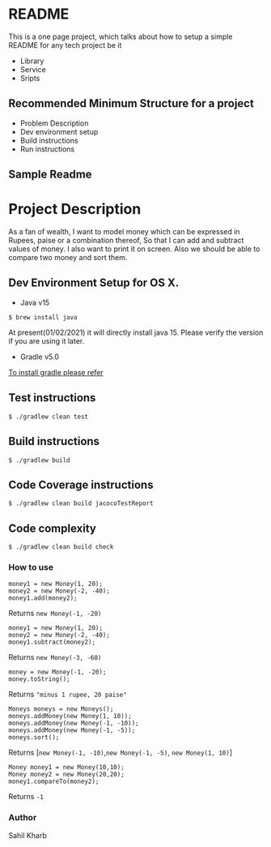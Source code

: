 # README

This is a one page project, which talks about how to setup a simple README for any tech project be it
* Library
* Service
* Sripts

## Recommended Minimum Structure for a project

* Problem Description
* Dev environment setup
* Build instructions
* Run instructions

## Sample Readme

# Project Description
As a fan of wealth, I want to model money which can be expressed in Rupees, paise or a combination thereof,  So that I can add and subtract values of money. I also want to print it on screen. Also we should be able to compare two money and sort them.

## Dev Environment Setup for OS X.
* Java v15
```
$ brew install java
```
At present(01/02/2021) it will directly install java 15. Please verify the version if you are using it later.

* Gradle v5.0

[To install gradle please refer](https://gradle.org/install/)

## Test instructions
```
$ ./gradlew clean test
```

## Build instructions
```
$ ./gradlew build
```

## Code Coverage instructions
```
$ ./gradlew clean build jacocoTestReport
```

## Code complexity
```
$ ./gradlew clean build check
```

### How to use
```
money1 = new Money(1, 20);
money2 = new Money(-2, -40);
money1.add(money2); 
```
Returns `new Money(-1, -20)`
<br>
```
money1 = new Money(1, 20);
money2 = new Money(-2, -40);
money1.subtract(money2); 
```
Returns `new Money(-3, -60)`
<br>
```
money = new Money(-1, -20);
money.toString();
```
Returns `"minus 1 rupee, 20 paise"`
<br>
```
Moneys moneys = new Moneys();
moneys.addMoney(new Money(1, 10));
moneys.addMoney(new Money(-1, -10));
moneys.addMoney(new Money(-1, -5));
moneys.sort();
```
Returns [`new Money(-1, -10)`,`new Money(-1, -5)`, `new Money(1, 10)`]
<br>
```
Money money1 = new Money(10,10);
Money money2 = new Money(20,20);
money1.compareTo(money2);
```
Returns `-1`

### Author
Sahil Kharb


